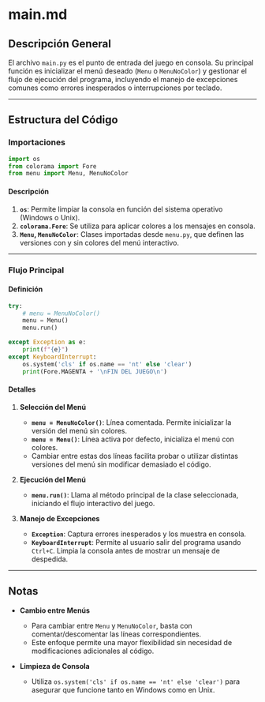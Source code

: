 # main.md

## Descripción General

El archivo `main.py` es el punto de entrada del juego en consola. Su principal función es inicializar el menú deseado (`Menu` o `MenuNoColor`) y gestionar el flujo de ejecución del programa, incluyendo el manejo de excepciones comunes como errores inesperados o interrupciones por teclado.

---

## Estructura del Código

### Importaciones

```python
import os
from colorama import Fore
from menu import Menu, MenuNoColor
```

#### Descripción
1. **`os`**: Permite limpiar la consola en función del sistema operativo (Windows o Unix).
2. **`colorama.Fore`**: Se utiliza para aplicar colores a los mensajes en consola.
3. **`Menu`, `MenuNoColor`**: Clases importadas desde `menu.py`, que definen las versiones con y sin colores del menú interactivo.

---

### Flujo Principal

#### Definición
```python
try:
    # menu = MenuNoColor()
    menu = Menu()
    menu.run()

except Exception as e:
    print(f"{e}")
except KeyboardInterrupt:
    os.system('cls' if os.name == 'nt' else 'clear')
    print(Fore.MAGENTA + '\nFIN DEL JUEGO\n')
```

#### Detalles
1. **Selección del Menú**
   - **`menu = MenuNoColor()`**: Línea comentada. Permite inicializar la versión del menú sin colores.
   - **`menu = Menu()`**: Línea activa por defecto, inicializa el menú con colores.
   - Cambiar entre estas dos líneas facilita probar o utilizar distintas versiones del menú sin modificar demasiado el código.

2. **Ejecución del Menú**
   - **`menu.run()`**: Llama al método principal de la clase seleccionada, iniciando el flujo interactivo del juego.

3. **Manejo de Excepciones**
   - **`Exception`**: Captura errores inesperados y los muestra en consola.
   - **`KeyboardInterrupt`**: Permite al usuario salir del programa usando `Ctrl+C`. Limpia la consola antes de mostrar un mensaje de despedida.

---

## Notas

- **Cambio entre Menús**
  - Para cambiar entre `Menu` y `MenuNoColor`, basta con comentar/descomentar las líneas correspondientes.
  - Este enfoque permite una mayor flexibilidad sin necesidad de modificaciones adicionales al código.

- **Limpieza de Consola**
  - Utiliza `os.system('cls' if os.name == 'nt' else 'clear')` para asegurar que funcione tanto en Windows como en Unix.
